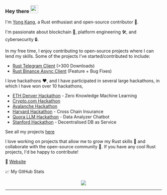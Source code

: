 ### Hey there <img src="https://media.giphy.com/media/hvRJCLFzcasrR4ia7z/giphy.gif" width="25px">


I'm [Yong Kang](https://www.linkedin.com/in/chiayong-eth/), a Rust enthusiast and open-source contributor 🦀. 

I'm passionate about blockchain 💱, platform engineering 🛠️, and cybersecurity 🔒.

In my free time, I enjoy contributing to open-source projects where I can lend my skills. Some of the projects I've started/contributed to include:
- [Rust Telegram Client](https://crates.io/crates/rustygram) (>300 Downloads)
- [Rust Binance Async Client](https://github.com/Igosuki/binance-rs-async) (Feature + Bug Fixes)

I love hackathons ❤️, and I have participated in several large hackathons, in which I have won over 10 hackathons,
- [ETH Denver Hackathon](https://www.gelk.in/) - Zero Knowledge Machine Learning
- [Crypto.com Hackathon](https://www.notion.so/yongkangchia/f253051d42da4602a936f5c7f406b433?v=8aa370ed01ab44e1830275f58ca04521&p=7c323fca064e44dba93912faa83dab85&pm=c) 
- [Avalanche Hackathon](https://www.notion.so/yongkangchia/Derisk-AVAX-Hackathon-Winner-febf80966ec14c8984bfa848a0f4a2f7)
- [Harvard Hackathon](https://www.notion.so/yongkangchia/Cross-chain-Insurance-Harvard-Blockchain-Hack-Winner-3aeb7eb48da4491b868c7d2ae69fd0a6) - Cross Chain Insurance
- [Quora LLM Hackathon](https://poe.com/DataAnalyzer) - Data Analyzer Chatbot
- [Stanford Hackathon](https://devpost.com/software/controldb) - Decentralised DB as Service

See all my projects [here](https://www.notion.so/yongkangchia/f253051d42da4602a936f5c7f406b433?v=8aa370ed01ab44e1830275f58ca04521)

I love working on projects that allow me to grow my Rust skills 🚀 and collaborate with the open-source community 🤝. If you have any cool Rust projects, I'd be happy to contribute! 

💬 [Website](https://yong-kang.super.site/)


📈 My GitHub Stats


<p align="center">
  
  <img src="https://github-readme-stats.vercel.app/api?username=ExtremelySunnyYK&hide_title=true&show_icons=true&theme=dracula&line_height=24&card_width=120">
</p>

---
